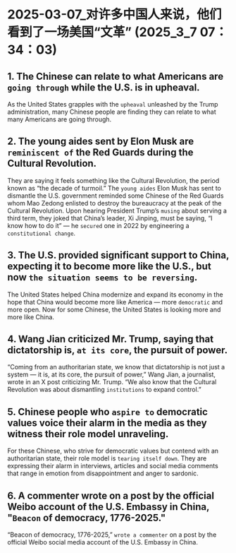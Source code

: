 # 2025-03-07_对许多中国人来说，他们看到了一场美国“文革” (2025_3_7 07：34：03)



## 1. The Chinese can relate to what Americans are `going through` while the U.S. is in upheaval.

As the United States grapples with the `upheaval` unleashed by the Trump administration, many Chinese people are finding they can relate to what many Americans are going through.


## 2. The young aides sent by Elon Musk are `reminiscent of` the Red Guards during the Cultural Revolution.

They are saying it feels something like the Cultural Revolution, the period known as “the decade of turmoil.” The `young aides` Elon Musk has sent to dismantle the U.S. government reminded some Chinese of the Red Guards whom Mao Zedong enlisted to destroy the bureaucracy at the peak of the Cultural Revolution. Upon hearing President Trump’s `musing` about serving a third term, they joked that China’s leader, Xi Jinping, must be saying, “I know how to do it” — he `secured` one in 2022 by engineering a `constitutional change`.


## 3. The U.S. provided significant support to China, expecting it to become more like the U.S., but now `the situation seems to be reversing`.

The United States helped China modernize and expand its economy in the hope that China would become more like America — more `democratic` and more open. Now for some Chinese, the United States is looking more and more like China.


## 4. Wang Jian criticized Mr. Trump, saying that dictatorship is, `at its core`, the pursuit of power.

“Coming from an authoritarian state, we know that dictatorship is not just a system — it is, at its core, the pursuit of power,” Wang Jian, a journalist, wrote in an X post criticizing Mr. Trump. “We also know that the Cultural Revolution was about dismantling `institutions` to expand control.”

## 5. Chinese people who `aspire to` democratic values voice their alarm in the media as they witness their role model unraveling.

For these Chinese, who strive for democratic values but contend with an authoritarian state, their role model is `tearing itself down`. They are expressing their alarm in interviews, articles and social media comments that range in emotion from disappointment and anger to sardonic.

## 6. A commenter wrote on a post by the official Weibo account of the U.S. Embassy in China, "`Beacon` of democracy, 1776-2025."

“Beacon of democracy, 1776-2025,” `wrote a commenter` on a post by the official Weibo social media account of the U.S. Embassy in China.
